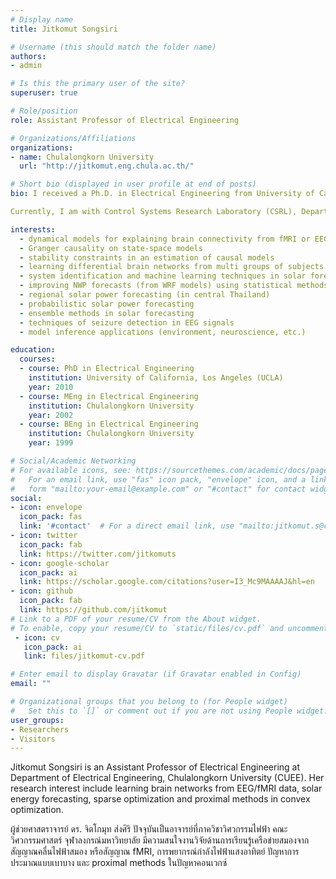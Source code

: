 ```yaml
---
# Display name
title: Jitkomut Songsiri

# Username (this should match the folder name)
authors:
- admin

# Is this the primary user of the site?
superuser: true

# Role/position
role: Assistant Professor of Electrical Engineering

# Organizations/Affiliations
organizations:
- name: Chulalongkorn University
  url: "http://jitkomut.eng.chula.ac.th/"

# Short bio (displayed in user profile at end of posts)
bio: I received a Ph.D. in Electrical Engineering from University of California, Los Angeles (UCLA) under the supervision of Professor Lieven Vandenberghe in 2010 My study in the U.S. was supported by the Royal Thai government scholarship. At UCLA, I worked in the area of convex optimization and its applications in graphical models of time series.

Currently, I am with Control Systems Research Laboratory (CSRL), Department of Electrical Engineering, Chulalongkorn University, where we refer to ourselves as Chula Engineering. It is the oldest university in Thailand with a beautiful campus located in the downtown Bangkok. I am teaching feedback control laboratory, linear algebra, complex analysis, random processes, system identification, convex optimization, and statistical methods for engineering. My research interests include a broad area of system modelling, statistical learning and numerical methods for optimization problems. 

interests:
  - dynamical models for explaining brain connectivity from fMRI or EEG signals
  - Granger causality on state-space models
  - stability constraints in an estimation of causal models
  - learning differential brain networks from multi groups of subjects
  - system identification and machine learning techniques in solar forecasting
  - improving NWP forecasts (from WRF models) using statistical methods
  - regional solar power forecasting (in central Thailand)
  - probabilistic solar power forecasting
  - ensemble methods in solar forecasting
  - techniques of seizure detection in EEG signals
  - model inference applications (environment, neuroscience, etc.)

education:
  courses:
  - course: PhD in Electrical Engineering
    institution: University of California, Los Angeles (UCLA)
    year: 2010
  - course: MEng in Electrical Engineering
    institution: Chulalongkorn University
    year: 2002
  - course: BEng in Electrical Engineering
    institution: Chulalongkorn University
    year: 1999

# Social/Academic Networking
# For available icons, see: https://sourcethemes.com/academic/docs/page-builder/#icons
#   For an email link, use "fas" icon pack, "envelope" icon, and a link in the
#   form "mailto:your-email@example.com" or "#contact" for contact widget.
social:
- icon: envelope
  icon_pack: fas
  link: '#contact'  # For a direct email link, use "mailto:jitkomut.s@chula.ac.th".
- icon: twitter
  icon_pack: fab
  link: https://twitter.com/jitkomuts
- icon: google-scholar
  icon_pack: ai
  link: https://scholar.google.com/citations?user=I3_Mc9MAAAAJ&hl=en
- icon: github
  icon_pack: fab
  link: https://github.com/jitkomut
# Link to a PDF of your resume/CV from the About widget.
# To enable, copy your resume/CV to `static/files/cv.pdf` and uncomment the lines below.
 - icon: cv
   icon_pack: ai
   link: files/jitkomut-cv.pdf

# Enter email to display Gravatar (if Gravatar enabled in Config)
email: ""

# Organizational groups that you belong to (for People widget)
#   Set this to `[]` or comment out if you are not using People widget.
user_groups:
- Researchers
- Visitors
---
```


Jitkomut Songsiri is an Assistant Professor of Electrical Engineering at Department of Electrical Engineering, Chulalongkorn University (CUEE). Her research interest include learning brain networks from EEG/fMRI data, solar energy forecasting, sparse optimization and proximal methods in convex optimization. 

ผู้ช่วยศาสตราจารย์ ดร. จิตโกมุท ส่งศิริ ปัจจุบันเป็นอาจารย์ที่ภาควิชาวิศวกรรมไฟฟ้า คณะวิศวกรรมศาสตร์ จุฬาลงกรณ์มหาวิทยาลัย มีความสนใจงานวิจัยด้านการเรียนรู้เครือข่ายสมองจากสัญญาณคลื่นไฟฟ้าสมอง หรือสัญญาณ fMRI, การพยากรณ์กำลังไฟฟ้าแสงอาทิตย์ ปัญหาการประมาณแบบเบาบาง และ proximal methods ในปัญหาคอนเวกซ์
